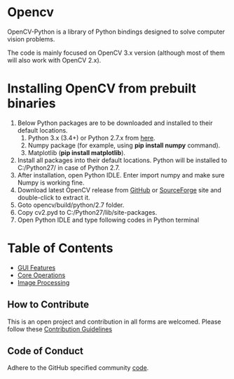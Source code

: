 # Opencv
OpenCV-Python is a library of Python bindings designed to solve computer vision problems.

The code is mainly focused on OpenCV 3.x version (although most of them will also work with OpenCV 2.x).

# Installing OpenCV from prebuilt binaries
1. Below Python packages are to be downloaded and installed to their default locations.
    1. Python 3.x (3.4+) or Python 2.7.x from [here](https://www.python.org/downloads/).
    2. Numpy package (for example, using **pip install numpy** command).
    3. Matplotlib (**pip install matplotlib**).
2. Install all packages into their default locations. Python will be installed to C:/Python27/ in case of Python 2.7.
3. After installation, open Python IDLE. Enter import numpy and make sure Numpy is working fine.
4. Download latest OpenCV release from [GitHub](https://github.com/opencv/opencv/releases) or [SourceForge](https://sourceforge.net/projects/opencvlibrary/files/) site and double-click to extract it.
5. Goto opencv/build/python/2.7 folder.
6. Copy cv2.pyd to C:/Python27/lib/site-packages.
7. Open Python IDLE and type following codes in Python terminal

# Table of Contents
* [GUI Features](GUI%20Features/README.md)
* [Core Operations](Core%20Operations/README.md)
* [Image Processing](Image%20Processing/README.md)

## How to Contribute

This is an open project and contribution in all forms are welcomed.
Please follow these [Contribution Guidelines](CONTRIBUTING.md)

## Code of Conduct

Adhere to the GitHub specified community [code](CODE_OF_CONDUCT.md).
